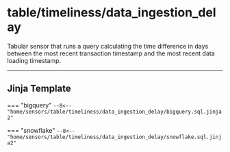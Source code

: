 # table/timeliness/data_ingestion_delay
Tabular sensor that runs a query calculating the time difference in days between the most recent transaction timestamp and the most recent data loading timestamp.
___
## Jinja Template

=== "bigquery"
    ```
    --8<-- "home/sensors/table/timeliness/data_ingestion_delay/bigquery.sql.jinja2"
    ```

=== "snowflake"
    ```
    --8<-- "home/sensors/table/timeliness/data_ingestion_delay/snowflake.sql.jinja2"
    ```

